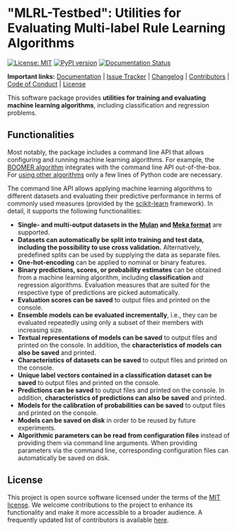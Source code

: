 # "MLRL-Testbed": Utilities for Evaluating Multi-label Rule Learning Algorithms

[![License: MIT](https://img.shields.io/badge/License-MIT-yellow.svg)](https://opensource.org/licenses/MIT) [![PyPI version](https://badge.fury.io/py/mlrl-testbed.svg)](https://badge.fury.io/py/mlrl-testbed) [![Documentation Status](https://readthedocs.org/projects/mlrl-boomer/badge/?version=latest)](https://mlrl-boomer.readthedocs.io/en/latest/?badge=latest)

**Important links:** [Documentation](https://mlrl-boomer.readthedocs.io/en/latest/user_guide/testbed/index.html) | [Issue Tracker](https://github.com/mrapp-ke/MLRL-Boomer/issues) | [Changelog](https://mlrl-boomer.readthedocs.io/en/latest/misc/CHANGELOG.html) | [Contributors](https://mlrl-boomer.readthedocs.io/en/latest/misc/CONTRIBUTORS.html) | [Code of Conduct](https://mlrl-boomer.readthedocs.io/en/latest/misc/CODE_OF_CONDUCT.html) | [License](https://mlrl-boomer.readthedocs.io/en/latest/misc/LICENSE.html)

This software package provides **utilities for training and evaluating machine learning algorithms**, including classification and regression problems.

## Functionalities

Most notably, the package includes a command line API that allows configuring and running machine learning algorithms. For example, the [BOOMER algorithm](https://mlrl-boomer.readthedocs.io/en/stable/user_guide/boosting/index.html) integrates with the command line API out-of-the-box. For [using other algorithms](https://mlrl-boomer.readthedocs.io/en/latest/user_guide/testbed/runnables.html) only a few lines of Python code are necessary.

The command line API allows applying machine learning algorithms to different datasets and evaluating their predictive performance in terms of commonly used measures (provided by the [scikit-learn](https://scikit-learn.org/) framework). In detail, it supports the following functionalities:

- **Single- and multi-output datasets in the [Mulan](http://mulan.sourceforge.net/format.html) and [Meka format](https://waikato.github.io/meka/datasets/)** are supported.
- **Datasets can automatically be split into training and test data, including the possibility to use cross validation.** Alternatively, predefined splits can be used by supplying the data as separate files.
- **One-hot-encoding** can be applied to nominal or binary features.
- **Binary predictions, scores, or probability estimates** can be obtained from a machine learning algorithm, including **classification** and regression algorithms. Evaluation measures that are suited for the respective type of predictions are picked automatically.
- **Evaluation scores can be saved** to output files and printed on the console.
- **Ensemble models can be evaluated incrementally**, i.e., they can be evaluated repeatedly using only a subset of their members with increasing size.
- **Textual representations of models can be saved** to output files and printed on the console. In addition, the **characteristics of models can also be saved** and printed.
- **Characteristics of datasets can be saved** to output files and printed on the console.
- **Unique label vectors contained in a classification dataset can be saved** to output files and printed on the console.
- **Predictions can be saved** to output files and printed on the console. In addition, **characteristics of predictions can also be saved** and printed.
- **Models for the calibration of probabilities can be saved** to output files and printed on the console.
- **Models can be saved on disk** in order to be reused by future experiments.
- **Algorithmic parameters can be read from configuration files** instead of providing them via command line arguments. When providing parameters via the command line, corresponding configuration files can automatically be saved on disk.

## License

This project is open source software licensed under the terms of the [MIT license](https://mlrl-boomer.readthedocs.io/en/latest/misc/LICENSE.html). We welcome contributions to the project to enhance its functionality and make it more accessible to a broader audience. A frequently updated list of contributors is available [here](https://mlrl-boomer.readthedocs.io/en/latest/misc/CONTRIBUTORS.html).
